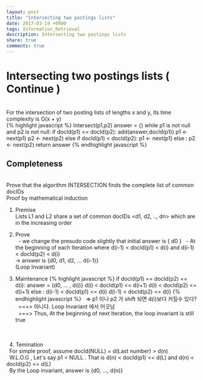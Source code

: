 ```yaml
---
layout: post
title: "Intersecting two postings lists"
date: 2017-03-19 +0900
tags: Information_Retrieval
description: Intersecting two postings lists
share: true
comments: true
---
```


Intersecting two postings lists ( Continue )
============
<br>
For the intersection of two posting lists of lengths x and y, its time complexity is O(x + y)
<br>
{% highlight javascript %}
Intersect(p1,p2)
	answer = {}
	while p1 is not null and p2 is not null:
		if docId(p1) == docId(p2):
			add(answer,docId(p1))
			p1 <- next(p1)
			p2 <- next(p2)
		else if docId(p1) < docId(p2):
			p1 <- next(p1)
		else :
			p2 <- next(p2)
	return answer
{% endhighlight javascript %}

Completeness
------------
<br>
Prove that the algorithm INTERSECTION finds the complete list of common docIDs
<br>
Proof by mathematical induction

1. Premise<br>
Lists L1 and L2 share a set of common docIDs <d1, d2, .., dn> which are in the increasing order

2. Prove<br>
&nbsp;&nbsp;- we change the presudo code slightly that initial answer is { d0 }
&nbsp;&nbsp;- At the beginning of each Iteration where d(i-1) < docId(p1) < d(i) and d(i-1) < docId(p2) < d(i)<br>
-> answer is {d0, d1, d2, ... d(i-1)}<br>
(Loop Invariant)

3. Maintenance
{% highlight javascript %}
	if docId(p1) == docId(p2) == d(i):
		answer = {d0, ... , d(i)}
		d(i) < docId(p1) <= d(i+1)
		d(i) < docId(p2) <= d(i+1)
	else :
		d(i-1) < docId(p1) <= d(i)
		d(i-1) < docId(p2) <= d(i)
{% endhighlight javascript %}
&nbsp;&nbsp;=> p1 이나 p2 가 shift 되면 d(i)보다 커질수 있다?<br>
&nbsp;&nbsp;===>  아니다. Loop Invariant 에서 어긋남<br>
&nbsp;&nbsp;===> Thus, At the beginning of next Iteration, the loop invariant is still true
<br>
<br>
&nbsp;&nbsp;4. Temination<br>
&nbsp;&nbsp;For simple proof, assume docId(NULL) = d(Last number) > d(n)<br>
&nbsp;&nbsp;W.L.O.G , Let's say p1 = NULL . That is d(n) < docId(p1) <= d(L) and d(n) < docId(p2) <= d(L) <br>
&nbsp;&nbsp;By the Loop invariant, answer is {d0, ..., d(n)}